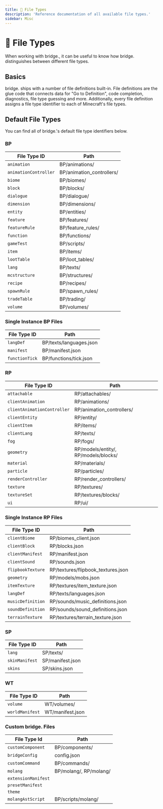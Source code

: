 ```yaml
---
title: 📄 File Types
description: 'Reference documentation of all available file types.'
sidebar: Misc
---
```


# 📄 File Types

When working with bridge., it can be useful to know how bridge. distinguishes between different file types.

## Basics

bridge. ships with a number of file definitions built-in. File definitions are the glue code that connects data for "Go to Definition", code completion, diagnostics, file type guessing and more. Additionally, every file definition assigns a file type identifier to each of Minecraft's file types.

## Default File Types

You can find all of bridge.'s default file type identifiers below.

### BP

| File Type ID          | Path                      |
| --------------------- | ------------------------- |
| `animation`           | BP/animations/            |
| `animationController` | BP/animation_controllers/ |
| `biome`               | BP/biomes/                |
| `block`               | BP/blocks/                |
| `dialogue`            | BP/dialogue/              |
| `dimension`           | BP/dimensions/            |
| `entity`              | BP/entities/              |
| `feature`             | BP/features/              |
| `featureRule`         | BP/feature_rules/         |
| `function`            | BP/functions/             |
| `gameTest`            | BP/scripts/               |
| `item`                | BP/items/                 |
| `lootTable`           | BP/loot_tables/           |
| `lang`                | BP/texts/                 |
| `mcstructure`         | BP/structures/            |
| `recipe`              | BP/recipes/               |
| `spawnRule`           | BP/spawn_rules/           |
| `tradeTable`          | BP/trading/               |
| `volume`              | BP/volumes/               |

### Single Instance BP Files

| File Type ID   | Path                    |
| -------------- | ----------------------- |
| `langDef`      | BP/texts/languages.json |
| `manifest`     | BP/manifest.json        |
| `functionTick` | BP/functions/tick.json  |

### RP

| File Type ID                | Path                                 |
| --------------------------- | ------------------------------------ |
| `attachable`                | RP/attachables/                      |
| `clientAnimation`           | RP/animations/                       |
| `clientAnimationController` | RP/animation_controllers/            |
| `clientEntity`              | RP/entity/                           |
| `clientItem`                | RP/items/                            |
| `clientLang`                | RP/texts/                            |
| `fog`                       | RP/fogs/                             |
| `geometry`                  | RP/models/entity/, RP/models/blocks/ |
| `material`                  | RP/materials/                        |
| `particle`                  | RP/particles/                        |
| `renderController`          | RP/render_controllers/               |
| `texture`                   | RP/textures/                         |
| `textureSet`                | RP/textures/blocks/                  |
| `ui`                        | RP/ui/                               |

### Single Instance RP Files

| File Type ID      | Path                               |
| ----------------- | ---------------------------------- |
| `clientBiome`     | RP/biomes_client.json              |
| `clientBlock`     | RP/blocks.json                     |
| `clientManifest`  | RP/manifest.json                   |
| `clientSound`     | RP/sounds.json                     |
| `flipbookTexture` | RP/textures/flipbook_textures.json |
| `geometry`        | RP/models/mobs.json                |
| `itemTexture`     | RP/textures/item_texture.json      |
| `langDef`         | RP/texts/languages.json            |
| `musicDefinition` | RP/sounds/music_definitions.json   |
| `soundDefinition` | RP/sounds/sound_definitions.json   |
| `terrainTexture`  | RP/textures/terrain_texture.json   |

### SP

| File Type ID   | Path             |
| -------------- | ---------------- |
| `lang`         | SP/texts/        |
| `skinManifest` | SP/manifest.json |
| `skins`        | SP/skins.json    |

### WT

| File Type ID    | Path             |
| --------------- | ---------------- |
| `volume`        | WT/volumes/      |
| `worldManifest` | WT/manifest.json |

### Custom bridge. Files

| File Type Id        | Path                   |
| ------------------- | ---------------------- |
| `customComponent`   | BP/components/         |
| `bridgeConfig`      | config.json            |
| `customCommand`     | BP/commands/           |
| `molang`            | BP/molang/, RP/molang/ |
| `extensionManifest` |                        |
| `presetManifest`    |                        |
| `theme`             |                        |
| `molangAstScript`   | BP/scripts/molang/     |
